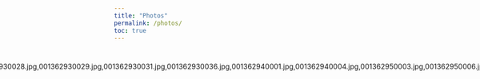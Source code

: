 ```yaml
---
title: "Photos"
permalink: /photos/
toc: true
---
```


<style>
  /* Ensure the page content is constrained */
  .page-content {
    width: 100%;
    max-width: none;
    padding: 0;
    margin: 0;
  }

  .photo-gallery-container {
    width: 100%;
    max-width: none;
    margin: auto;
    padding: 10px;
  }

  .photo-gallery {
    display: grid;
    grid-template-columns: repeat(auto-fit, minmax(250px, 1fr));
    gap: 5px;
    justify-content: center;
  }

  .photo-gallery img {
  width: 100%;
  height: 250px; /* Set a fixed height */
  object-fit: cover; /* Ensures the image fills the area without stretching */
  border-radius: 5px;
  transition: transform 0.2s;
}

  .photo-gallery img:hover {
    transform: scale(1.05);
  }

  /* Responsive Design */
  @media (max-width: 1200px) {
    .photo-gallery {
      grid-template-columns: repeat(3, 1fr);
    }
  }

  @media (max-width: 768px) {
    .photo-gallery {
      grid-template-columns: repeat(2, 1fr);
    }
  }

  @media (max-width: 480px) {
    .photo-gallery {
      grid-template-columns: repeat(1, 1fr);
    }
  }
</style>

<div class="photo-gallery-container">
  <div class="photo-gallery">
    {% assign photos = "TicklePoint.JPG,TerraNova.JPG,SalmonAccess.JPG,001362930008.jpg,001362930011.jpg,001362930013.jpg,001362930016.jpg,001362930028.jpg,001362930029.jpg,001362930031.jpg,001362930036.jpg,001362940001.jpg,001362940004.jpg,001362950003.jpg,001362950006.jpg,001362950007.jpg,001362950008.jpg,001362950017.jpg,001362950020.jpg,001362950022.jpg,001384340014.jpg,001384340016.jpg"| split: "," %}

    {% for photo in photos %}
      <a href="{{ '/images/filmphotos/' | append: photo | relative_url }}" target="_blank">
        <img src="{{ '/images/filmphotos/' | append: photo | relative_url }}" alt="Film Photo">
      </a>
    {% endfor %}
  </div>
</div>
